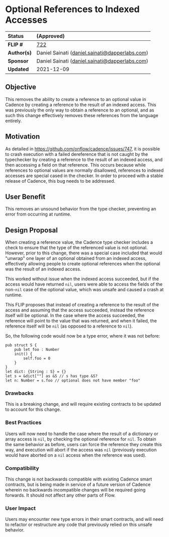 # Optional References to Indexed Accesses

| Status        | (Approved)       |
:-------------- |:---------------------------------------------------- |
| **FLIP #**    | [722](https://github.com/onflow/flow/pull/722) |
| **Author(s)** | Daniel Sainati (daniel.sainati@dapperlabs.com)       |
| **Sponsor**   | Daniel Sainati (daniel.sainati@dapperlabs.com)       |
| **Updated**   | 2021-12-09                                           |

## Objective

This removes the ability to create a reference to an optional value in Cadence by 
creating a reference to the result of an indexed access. This was previously the 
only way to obtain a reference to an optional, and as such this change effectively 
removes these references from the language entirely. 

## Motivation

As detailed in https://github.com/onflow/cadence/issues/747, it is possible to 
crash execution with a failed dereference that is not caught by the typechecker
by creating a reference to the result of an indexed access, and then accessing
a field on that reference. This occurs because while references to optional 
values are normally disallowed, references to indexed accesses are special cased
in the checker. In order to proceed with a stable release of Cadence, this bug 
needs to be addressed. 

## User Benefit

This removes an unsound behavior from the type checker, preventing an error
from occurring at runtime. 

## Design Proposal

When creating a reference value, the Cadence type checker includes a
check to ensure that the type of the referenced value is not optional.
However, prior to this change, there was a special case included that would
"unwrap" one layer of an optional obtained from an indexed access, effectively
allowing people to create optional references when the optional was the 
result of an indexed access. 

This worked without issue when the indexed access succeeded, but if the
access would have returned `nil`, users were able to access the fields of the
non-`nil` case of the optional value, which was unsafe and caused a crash at
runtime.

This FLIP proposes that instead of creating a reference to the result of the 
access and assuming that the access succeeded, instead the reference itself 
will be optional. In the case where the access succeeded, the reference will
point to the value that was returned, and when it failed, the reference itself
will be `nil` (as opposed to a reference to `nil`).

So, the following code would now be a type error, where it was not before:

```
pub struct S {
    pub let foo : Number
    init() {
        self.foo = 0
    }
}
let dict: {String : S} = {}
let s = &dict[""] as &S // s has type &S?
let n: Number = s.foo // optional does not have member "foo"
```

### Drawbacks

This is a breaking change, and will require existing contracts to be updated to 
account for this change. 

### Best Practices

Users will now need to handle the case where the result of a dictionary or array
access is `nil`, by checking the optional reference for `nil`. To obtain the 
same behavior as before, users can force the reference they create this way, 
and execution will abort if the access was `nil` (previously execution would
have aborted on a `nil` access when the reference was used).

### Compatibility

This change is not backwards compatible with existing Cadence smart contracts, but
is being made in service of a future version of Cadence wherein no backwards incompatible
changes will be required going forwards. It should not affect any other parts of Flow.

### User Impact

Users may encounter new type errors in their smart contracts, and will need to refactor
or restructure any code that previously relied on this unsafe behavior. 